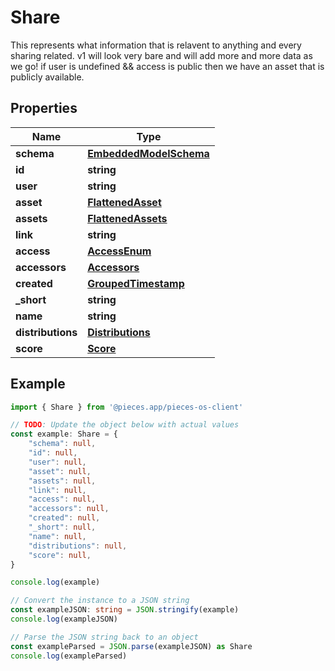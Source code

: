 
# Share

This represents what information that is relavent to anything and every sharing related. v1 will look very bare and will add more and more data as we go!  if user is undefined && access is public then we have an asset that is publicly available.

## Properties

Name | Type
------------ | -------------
**schema** | [**EmbeddedModelSchema**](EmbeddedModelSchema)
**id** | **string**
**user** | **string**
**asset** | [**FlattenedAsset**](FlattenedAsset)
**assets** | [**FlattenedAssets**](FlattenedAssets)
**link** | **string**
**access** | [**AccessEnum**](AccessEnum)
**accessors** | [**Accessors**](Accessors)
**created** | [**GroupedTimestamp**](GroupedTimestamp)
**_short** | **string**
**name** | **string**
**distributions** | [**Distributions**](Distributions)
**score** | [**Score**](Score)

## Example

```typescript
import { Share } from '@pieces.app/pieces-os-client'

// TODO: Update the object below with actual values
const example: Share = {
    "schema": null,
    "id": null,
    "user": null,
    "asset": null,
    "assets": null,
    "link": null,
    "access": null,
    "accessors": null,
    "created": null,
    "_short": null,
    "name": null,
    "distributions": null,
    "score": null,
}

console.log(example)

// Convert the instance to a JSON string
const exampleJSON: string = JSON.stringify(example)
console.log(exampleJSON)

// Parse the JSON string back to an object
const exampleParsed = JSON.parse(exampleJSON) as Share
console.log(exampleParsed)
```


